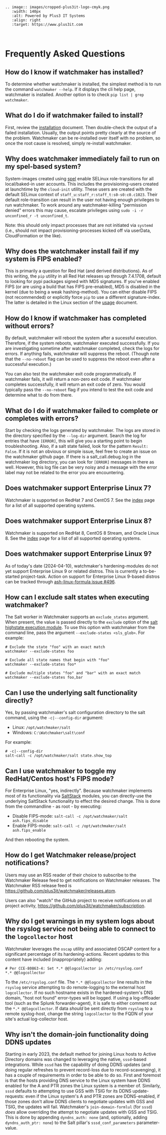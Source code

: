 ```{eval-rst}
.. image:: images/cropped-plus3it-logo-cmyk.png
   :width: 140px
   :alt: Powered by Plus3 IT Systems
   :align: right
   :target: https://www.plus3it.com
```
<br>

# Frequently Asked Questions

## How do I know if watchmaker has installed?

To determine whether watchmaker is installed, the simplest method is to run the
command `watchmaker --help`. If it displays the cli help page, watchmaker is
installed. Another option is to check `pip list | grep watchmaker`.

## What do I do if watchmaker failed to install?

First, review the [installation](installation) document. Then double-check
the output of a failed installation. Usually, the output points pretty clearly
at the source of the problem. Watchmaker can be re-installed over itself with
no problem, so once the root cause is resolved, simply re-install watchmaker.

## Why does watchmaker immediately fail to run on my spel-based system?

System-images created using [spel](https://github.com/plus3it/spel/) enable
SELinux role-transitions for all local/baked-in user accounts. This includes
the provisioning-users created at launchtime by the `cloud-init` utility. These
users are created with the default SELinux context of
`staff_u:staff_r:staff_t:s0-s0:c0.c1023`. Their default role-transition can
result in the user not having enough privileges to run watchmaker. To work
around any watchmaker-killing "permission denied" errors this may cause,
escalate privileges using `sudo -i -r unconfined_r -t unconfined_t`.

Note: this should only impact processes that are not initiated via `systemd`
(i.e., should not impact provisioning-processes kicked off via userData,
CloudFormation or the like).

## Why does the watchmaker install fail if my system is FIPS enabled?

This is primarily a question for Red Hat (and derived distributions). As of this
writing, the `pip` utility in all Red Hat releases up through 7.4.1708, default
to looking for pypi packages signed with MD5 signatures. If you've enabled FIPS
(or are using a build that has FIPS pre-enabled), MD5 is disabled in the kernel
(due to being a weak hashing-method). You can either disable FIPS (not
recommended) or explicitly force `pip` to use a different signature-index. The
latter is detailed in the Linux section of the [usage](usage) document.

## How do I know if watchmaker has completed without errors?

By default, watchmaker will reboot the system after a sucessful execution.
Therefore, if the system reboots, watchmaker executed successfully. If you are
investigating sometime after watchmaker completed, check the logs for errors.
If anything fails, watchmaker will suppress the reboot. (Though note that the
`--no-reboot` flag can be used to suppress the reboot even after a successful
execution.)

You can also test the watchmaker exit code programmatically. If watchmaker
fails, it will return a non-zero exit code. If watchmaker completes
successfully, it will return an exit code of zero. You would typically pass the
`--no-reboot` flag if you intend to test the exit code and determine what to do
from there.

## What do I do if watchmaker failed to complete or completes with errors?

Start by checking the logs generated by watchmaker. The logs are stored in the
directory specified by the `--log-dir` argument. Search the log for entries
that have `[ERROR]`, this will give you a starting point to begin
troubleshooting. Also, if a salt state failed, look for the pattern
`Result: False`. If it is not an obvious or simple issue, feel free to create
an issue on the watchmaker github page. If there is a salt_call.debug.log in
the watchmaker log directory, you can look for `[ERROR]` messages in there as
well. However, this log file can be very noisy and a message with the error
label may not be related to the error you are encountering.

## Does watchmaker support Enterprise Linux 7?

Watchmaker is supported on RedHat 7 and CentOS 7. See the [index](index)
page for a list of all supported operating systems.

## Does watchmaker support Enterprise Linux 8?

Watchmaker is supported on RedHat 8, CentOS 8 Stream, and Oracle Linux 8. See the
[index](index) page for a list of all supported operating systems.

## Does watchmaker support Enterprise Linux 9?

As of today's date (2024-04-10), watchmaker's hardening-modules do not yet
support Enterprise Linux 9 or related distros. This is currently a
to-be-started project-task. Action on support for Enterprise Linux 9-based
distros can be tracked through [ash-linux-formula issue #496](https://github.com/plus3it/ash-linux-formula/issues/496).

## How can I exclude salt states when executing watchmaker?

The Salt worker in Watchmaker supports an `exclude_states` argument. When
present, the value is passed directly to the `exclude` option of the
[salt highstate execution module](https://docs.saltstack.com/en/latest/ref/modules/all/salt.modules.state.html#salt.modules.state.highstate).
To use this option with watchmaker from the command line, pass the argument
`--exclude-states <sls_glob>`. For example:

```shell
# Exclude the state "foo" with an exact match
watchmaker --exclude-states foo

# Exclude all state names that begin with "foo"
watchmaker --exclude-states foo*

# Exclude multiple states "foo" and "bar" with an exact match
watchmaker --exclude-states foo,bar
```

## Can I use the underlying salt functionality directly?

Yes, by passing watchmaker's salt configuration directory to the salt command,
using the `-c|--config-dir` argument:

*   Linux: `/opt/watchmaker/salt`
*   Windows: `C:\Watchmaker\salt\conf`

For example:

```shell
# -c|--config-dir
salt-call -c /opt/watchmaker/salt state.show_top
```

## Can I use watchmaker to toggle my RedHat/Centos host's FIPS mode?

For Enterprise Linux, "yes, indirectly". Because watchmaker implements most of
its functionality via [SaltStack](https://saltproject.io/) modules, you can
directly-use the underlying SaltStack functionality to effect the desired
change. This is done from the commandline - as root - by executing:

*   Disable FIPS-mode: `salt-call -c /opt/watchmaker/salt ash.fips_disable`
*   Enable FIPS-mode: `salt-call -c /opt/watchmaker/salt ash.fips_enable`

And then rebooting the system.

## How do I get Watchmaker release/project notifications?

Users may use an RSS reader of their choice to subscribe to the Watchmaker
Release feed to get notifications on Watchmaker releases. The Watchmaker RSS
release feed is https://github.com/plus3it/watchmaker/releases.atom.

Users can also "watch" the GitHub project to receive notifications on all
project activity, https://github.com/plus3it/watchmaker/subscription.

## Why do I get warnings in my system logs about the rsyslog service not being able to connect to the `logcollector` host

Watchmaker leverages the `oscap` utility and associated OSCAP content for a
significant percentage of its hardening-actions. Recent updates to this content
have included (inappropriately) adding:

~~~
# Per CCE-80863-4: Set *.* @@logcollector in /etc/rsyslog.conf
*.* @@logcollector
~~~

To the `/etc/rsyslog.conf` file. The `*.* @@logcollector` line results in the
`rsyslog` service attempting to do remote-logging to the external host
`logcollector`. If no such hostname exists in the hardened-system's DNS domain,
"host not found" error-types will be logged. If using a log-offloader tool
(such as the Splunk forwarder-agent), it is safe to either comment out the `*.*
@@logcollector`. If data _should_ be sent directly from `rsyslog` to a remote
syslog-host, change the string `logcollector` to the FQDN of your site's actual
log-collector host.

## Why isn't the domain-join functionality doing DDNS updates

Starting in early 2023, the default method for joining Linux hosts to Active
Directory domains was changed to leveraging the native, `sssd`-based
integrations. While `sssd` has the capability of doing DDNS updates (and doing
regular refreshes to prevent record-loss due to record-scavenging), it has a
couple of requirements in order to be able to do so. First and foremost is that
the hosts providing DNS service to the Linux system have DDNS enabled for the A
and PTR zones the Linux system is a member of. Similarly, `sssd` defaults to
attempting to use GSS with TSIG for its DDNS update-requests: even if the Linux
system's A and PTR zones are DDNS-enabled, if those zones don't allow DDNS
clients to negotiate updates with GSS and TSIG, the updates will fail.
Watchmaker's `join-domain-formlul` (for `sssd`) _does_ allow overriding the
attempt to negotiate updates with GSS and TSIG. This is done by appending
`dyndns_auth: none` (and, optionally, adding `dyndns_auth_ptr: none`) to the
Salt pillar's `sssd_conf_parameters` parameter-value.
